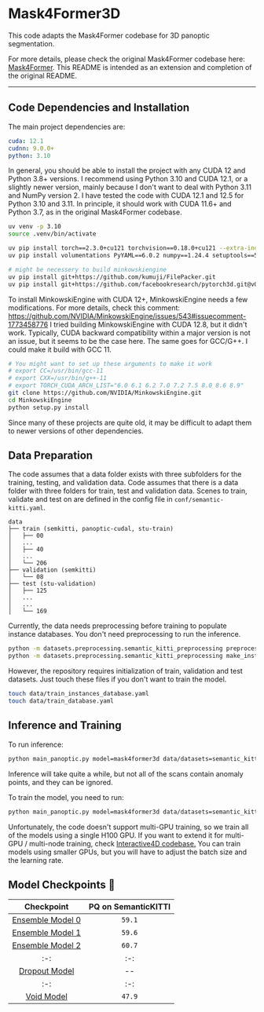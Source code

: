 # Mask4Former3D

This code adapts the Mask4Former codebase for 3D panoptic segmentation.

For more details, please check the original Mask4Former codebase here: [Mask4Former](https://github.com/YilmazKadir/Mask4Former).
This README is intended as an extension and completion of the original README.

---

## Code Dependencies and Installation
The main project dependencies are:
```yaml
cuda: 12.1
cudnn: 9.0.0+
python: 3.10
```
In general, you should be able to install the project with any CUDA 12 and Python 3.8+ versions.
I recommend using Python 3.10 and CUDA 12.1, or a slightly newer version, mainly because I don't want to deal with Python 3.11 and NumPy version 2.
I have tested the code with CUDA 12.1 and 12.5 for Python 3.10 and 3.11. In principle, it should work with CUDA 11.6+ and Python 3.7, as in the original Mask4Former codebase.

```bash
uv venv -p 3.10
source .venv/bin/activate
```

```bash
uv pip install torch==2.3.0+cu121 torchvision==0.18.0+cu121 --extra-index-url https://download.pytorch.org/whl/cu121
uv pip install volumentations PyYAML==6.0.2 numpy==1.24.4 setuptools==59.8.0 opencv-python natsort tensorboard wheel GitPython fire ninja "hydra-core<=1.0.5" python-dotenv pandas fire joblib GitPython flake8 "pytorch-lightning==1.9.5" loguru

# might be necessery to build minkowskiengine
uv pip install git+https://github.com/kumuji/FilePacker.git
uv pip install git+https://github.com/facebookresearch/pytorch3d.git@v0.7.6 --no-deps --no-build-isolation
```

To install MinkowskiEngine with CUDA 12+, MinkowskiEngine needs a few modifications.
For more details, check this comment: https://github.com/NVIDIA/MinkowskiEngine/issues/543#issuecomment-1773458776
I tried building MinkowskiEngine with CUDA 12.8, but it didn't work.
Typically, CUDA backward compatibility within a major version is not an issue, but it seems to be the case here.
The same goes for GCC/G++. I could make it build with GCC 11.
```bash
# You might want to set up these arguments to make it work
# export CC=/usr/bin/gcc-11
# export CXX=/usr/bin/g++-11
# export TORCH_CUDA_ARCH_LIST="6.0 6.1 6.2 7.0 7.2 7.5 8.0 8.6 8.9"
git clone https://github.com/NVIDIA/MinkowskiEngine.git
cd MinkowskiEngine
python setup.py install
```
Since many of these projects are quite old, it may be difficult to adapt them to newer versions of other dependencies.

## Data Preparation
The code assumes that a data folder exists with three subfolders for the training, testing, and validation data.
Code assumes that there is a data folder with three folders for train, test and validation data.
Scenes to train, validate and test on are defined in the config file in `conf/semantic-kitti.yaml`.
```tree
data
├── train (semkitti, panoptic-cudal, stu-train)
│   ├── 00
│   ...
│   ├── 40
│   ...
│   └── 206
├── validation (semkitti)
│   └── 08
├── test (stu-validation)
│   ├── 125
│   ...
│   ...
│   └── 169
```

Currently, the data needs preprocessing before training to populate instance databases.
You don't need preprocessing to run the inference.
```bash
python -m datasets.preprocessing.semantic_kitti_preprocessing preprocess --data_dir "data" --save_dir "./data"
python -m datasets.preprocessing.semantic_kitti_preprocessing make_instance_database --data_dir "data" --save_dir "./data"
```

However, the repository requires initialization of train, validation and test datasets.
Just touch these files if you don't want to train the model.
```bash
touch data/train_instances_database.yaml
touch data/train_database.yaml
```

## Inference and Training
To run inference:
```bash
python main_panoptic.py model=mask4former3d data/datasets=semantic_kitti_206 general.ckpt_path=checkpoint.ckpt general.mode=test
```
Inference will take quite a while, but not all of the scans contain anomaly points, and they can be ignored.

To train the model, you need to run:
```bash
python main_panoptic.py model=mask4former3d data/datasets=semantic_kitti_206 general.mode=train
```
Unfortunately, the code doesn't support multi-GPU training, so we train all of the models using a single H100 GPU.
If you want to extend it for multi-GPU / multi-node training, check [Interactive4D codebase.](https://github.com/Ilya-Fradlin/Interactive4D)
You can train models using smaller GPUs, but you will have to adjust the batch size and the learning rate.

## Model Checkpoints :floppy_disk:

| Checkpoint | PQ on SemanticKITTI |
| :-: | :-: |
| [Ensemble Model 0](https://omnomnom.vision.rwth-aachen.de/data/stu_checkpoints/59p1pq_ens0.ckpt) | `59.1` |
| [Ensemble Model 1](https://omnomnom.vision.rwth-aachen.de/data/stu_checkpoints/59p6pq_ens1.ckpt) | `59.6` |
| [Ensemble Model 2](https://omnomnom.vision.rwth-aachen.de/data/stu_checkpoints/60p7pq_ens2.ckpt) | `60.7` |
| :-: | :-: |
| [Dropout Model](https://omnomnom.vision.rwth-aachen.de/data/stu_checkpoints/dropout_model.ckpt) | -- |
| :-: | :-: |
| [Void Model](https://omnomnom.vision.rwth-aachen.de/data/stu_checkpoints/void_model.ckpt) | `47.9` |
